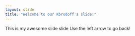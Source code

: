 ```yaml
---
layout: slide
title: "Welcome to our Kbrodoff's slide!"
---
```

This is my awesome slide slide
Use the left arrow to go back!